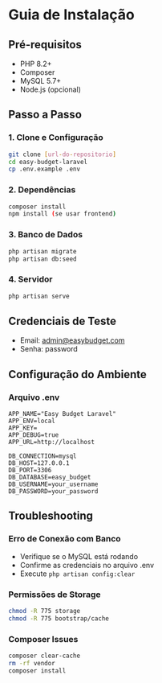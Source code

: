 # Guia de Instalação

## Pré-requisitos

-  PHP 8.2+
-  Composer
-  MySQL 5.7+
-  Node.js (opcional)

## Passo a Passo

### 1. Clone e Configuração

```bash
git clone [url-do-repositorio]
cd easy-budget-laravel
cp .env.example .env
```

### 2. Dependências

```bash
composer install
npm install (se usar frontend)
```

### 3. Banco de Dados

```bash
php artisan migrate
php artisan db:seed
```

### 4. Servidor

```bash
php artisan serve
```

## Credenciais de Teste

-  Email: admin@easybudget.com
-  Senha: password

## Configuração do Ambiente

### Arquivo .env

```env
APP_NAME="Easy Budget Laravel"
APP_ENV=local
APP_KEY=
APP_DEBUG=true
APP_URL=http://localhost

DB_CONNECTION=mysql
DB_HOST=127.0.0.1
DB_PORT=3306
DB_DATABASE=easy_budget
DB_USERNAME=your_username
DB_PASSWORD=your_password
```

## Troubleshooting

### Erro de Conexão com Banco

-  Verifique se o MySQL está rodando
-  Confirme as credenciais no arquivo .env
-  Execute `php artisan config:clear`

### Permissões de Storage

```bash
chmod -R 775 storage
chmod -R 775 bootstrap/cache
```

### Composer Issues

```bash
composer clear-cache
rm -rf vendor
composer install
```
